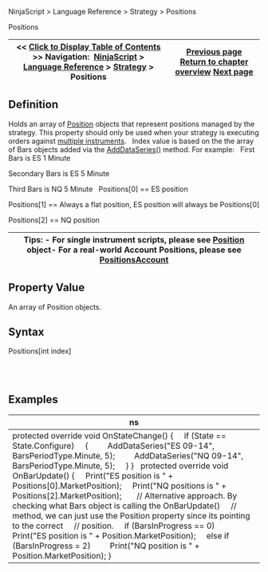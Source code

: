 ﻿
NinjaScript \> Language Reference \> Strategy \> Positions

Positions

| \<\< [Click to Display Table of Contents](positions.md) \>\> **Navigation:**     [NinjaScript](ninjascript-1.md) \> [Language Reference](language_reference_wip-1.md) \> [Strategy](strategy-1.md) \> Positions | [Previous page](positionaccount_quantity-1.md) [Return to chapter overview](strategy-1.md) [Next page](positionsaccount-1.md) |
| --- | --- |
## Definition
Holds an array of [Position](position-1.md) objects that represent positions managed by the strategy. This property should only be used when your strategy is executing orders against [multiple instruments](multi-time_frame__instruments-1.md).
 
Index value is based on the the array of Bars objects added via the [AddDataSeries()](adddataseries-1.md) method. For example:
 
First Bars is ES 1 Minute   

Secondary Bars is ES 5 Minute   

Third Bars is NQ 5 Minute
 
Positions\[0] \=\= ES position  

Positions\[1] \=\= Always a flat position, ES position will always be Positions\[0]  

Positions\[2] \=\= NQ position

| Tips: - For single instrument scripts, please see [Position](position-1.md) object- For a real\-world Account Positions, please see [PositionsAccount](positions_account-1.md) |
| --- |

## Property Value
An array of Position objects.
 
## Syntax
Positions\[int index]
## 
 
## Examples

| ns |
| --- |
| protected override void OnStateChange() {      if (State \=\= State.Configure)      {          AddDataSeries("ES 09\-14", BarsPeriodType.Minute, 5);          AddDataSeries("NQ 09\-14", BarsPeriodType.Minute, 5);      } }   protected override void OnBarUpdate() {      Print("ES position is " \+ Positions\[0].MarketPosition);      Print("NQ positions is " \+ Positions\[2].MarketPosition);        // Alternative approach. By checking what Bars object is calling the OnBarUpdate()      // method, we can just use the Position property since its pointing to the correct      // position.      if (BarsInProgress \=\= 0)          Print("ES position is " \+ Position.MarketPosition);      else if (BarsInProgress \= 2)          Print("NQ position is " \+ Position.MarketPosition); } |
